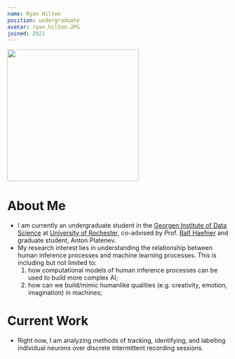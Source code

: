 ```yaml
---
name: Ryan Hilton
position: undergraduate
avatar: ryan_hilton.JPG
joined: 2021
---
```


<img width="300" src="{{site.baseurl}}/images/people/{{page.avatar}}" data-action="zoom">

# About Me
* I am currently an undergraduate student in the [Georgen Institute of Data Science](https://www.sas.rochester.edu/dsc/) at [University of Rochester](https://rochester.edu), co-advised by Prof. [Ralf Haefner](http://www.sas.rochester.edu/bcs/people/faculty/haefner_ralf/index.html) and graduate student, Anton Platenev.
* My research interest lies in understanding the relationship between human inference processes and machine learning processes. This is including but not limited to: 
  1. how computational models of human inference processes can be used to build more complex AI;
  1. how can we build/mimic humanlike qualities (e.g. creativity, emotion, imagination) in machines;
# Current Work
* Right now, I am analyzing methods of tracking, identifying, and labelling individual neurons over discrete intermittent recording sessions.
